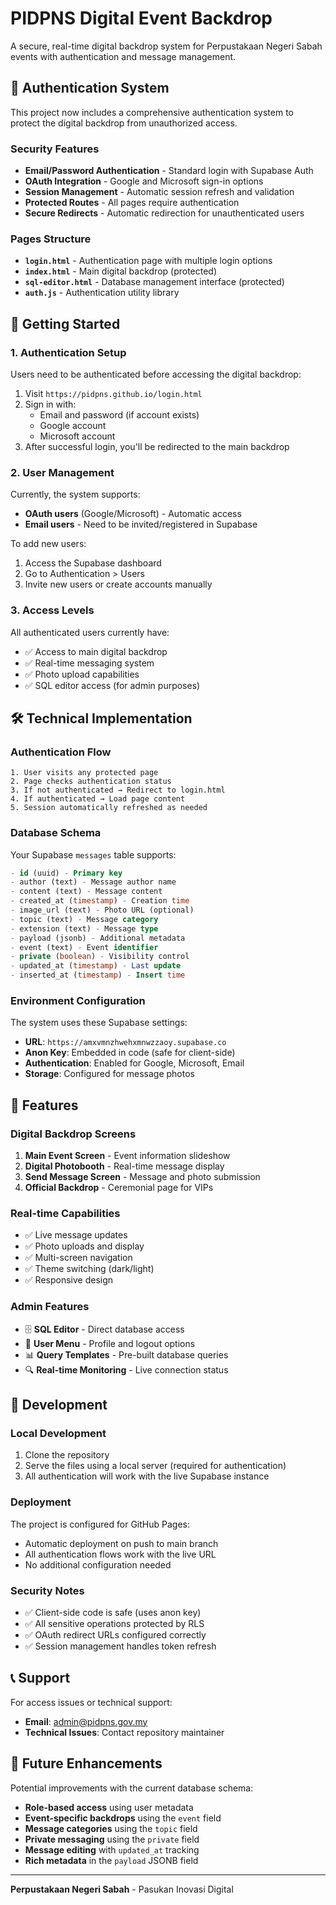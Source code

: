 # PIDPNS Digital Event Backdrop

A secure, real-time digital backdrop system for Perpustakaan Negeri Sabah events with authentication and message management.

## 🔐 Authentication System

This project now includes a comprehensive authentication system to protect the digital backdrop from unauthorized access.

### Security Features

- **Email/Password Authentication** - Standard login with Supabase Auth
- **OAuth Integration** - Google and Microsoft sign-in options
- **Session Management** - Automatic session refresh and validation
- **Protected Routes** - All pages require authentication
- **Secure Redirects** - Automatic redirection for unauthenticated users

### Pages Structure

- **`login.html`** - Authentication page with multiple login options
- **`index.html`** - Main digital backdrop (protected)
- **`sql-editor.html`** - Database management interface (protected)
- **`auth.js`** - Authentication utility library

## 🚀 Getting Started

### 1. Authentication Setup

Users need to be authenticated before accessing the digital backdrop:

1. Visit `https://pidpns.github.io/login.html`
2. Sign in with:
   - Email and password (if account exists)
   - Google account
   - Microsoft account
3. After successful login, you'll be redirected to the main backdrop

### 2. User Management

Currently, the system supports:
- **OAuth users** (Google/Microsoft) - Automatic access
- **Email users** - Need to be invited/registered in Supabase

To add new users:
1. Access the Supabase dashboard
2. Go to Authentication > Users
3. Invite new users or create accounts manually

### 3. Access Levels

All authenticated users currently have:
- ✅ Access to main digital backdrop
- ✅ Real-time messaging system
- ✅ Photo upload capabilities
- ✅ SQL editor access (for admin purposes)

## 🛠️ Technical Implementation

### Authentication Flow

```
1. User visits any protected page
2. Page checks authentication status
3. If not authenticated → Redirect to login.html
4. If authenticated → Load page content
5. Session automatically refreshed as needed
```

### Database Schema

Your Supabase `messages` table supports:

```sql
- id (uuid) - Primary key
- author (text) - Message author name
- content (text) - Message content
- created_at (timestamp) - Creation time
- image_url (text) - Photo URL (optional)
- topic (text) - Message category
- extension (text) - Message type
- payload (jsonb) - Additional metadata
- event (text) - Event identifier
- private (boolean) - Visibility control
- updated_at (timestamp) - Last update
- inserted_at (timestamp) - Insert time
```

### Environment Configuration

The system uses these Supabase settings:
- **URL**: `https://amxvmnzhwehxmnwzzaoy.supabase.co`
- **Anon Key**: Embedded in code (safe for client-side)
- **Authentication**: Enabled for Google, Microsoft, Email
- **Storage**: Configured for message photos

## 📱 Features

### Digital Backdrop Screens

1. **Main Event Screen** - Event information slideshow
2. **Digital Photobooth** - Real-time message display
3. **Send Message Screen** - Message and photo submission
4. **Official Backdrop** - Ceremonial page for VIPs

### Real-time Capabilities

- ✅ Live message updates
- ✅ Photo uploads and display
- ✅ Multi-screen navigation
- ✅ Theme switching (dark/light)
- ✅ Responsive design

### Admin Features

- 🗄️ **SQL Editor** - Direct database access
- 👤 **User Menu** - Profile and logout options
- 📊 **Query Templates** - Pre-built database queries
- 🔍 **Real-time Monitoring** - Live connection status

## 🔧 Development

### Local Development

1. Clone the repository
2. Serve the files using a local server (required for authentication)
3. All authentication will work with the live Supabase instance

### Deployment

The project is configured for GitHub Pages:
- Automatic deployment on push to main branch
- All authentication flows work with the live URL
- No additional configuration needed

### Security Notes

- ✅ Client-side code is safe (uses anon key)
- ✅ All sensitive operations protected by RLS
- ✅ OAuth redirect URLs configured correctly
- ✅ Session management handles token refresh

## 📞 Support

For access issues or technical support:
- **Email**: admin@pidpns.gov.my
- **Technical Issues**: Contact repository maintainer

## 🎯 Future Enhancements

Potential improvements with the current database schema:

- **Role-based access** using user metadata
- **Event-specific backdrops** using the `event` field
- **Message categories** using the `topic` field
- **Private messaging** using the `private` field
- **Message editing** with `updated_at` tracking
- **Rich metadata** in the `payload` JSONB field

---

**Perpustakaan Negeri Sabah** - Pasukan Inovasi Digital
